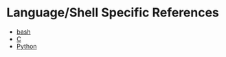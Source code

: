 # Language/Shell Specific References

- [bash](https://www.gnu.org/software/bash/manual/bash.html)
- [C](https://www.gnu.org/software/gnu-c-manual/gnu-c-manual.html)
- [Python](https://docs.python.org/3/)
<!-- - [Pandas](https://pandas.pydata.org/)
- [Matplotlib](https://matplotlib.org/)
- [Seaborn](https://seaborn.pydata.org/) -->
<!-- - [Sci-kit Learn](https://scikit-learn.org/stable/) -->
